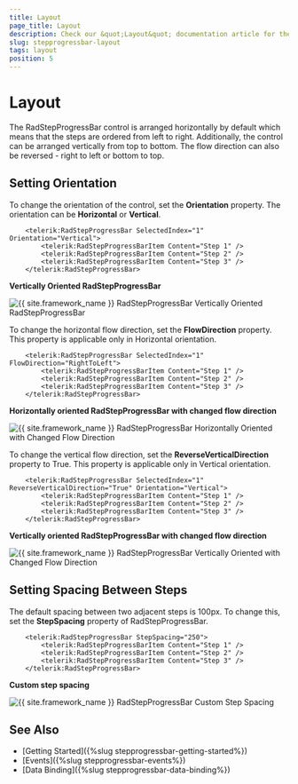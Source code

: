 ```yaml
---
title: Layout
page_title: Layout
description: Check our &quot;Layout&quot; documentation article for the RadStepProgressBar WPF control.
slug: stepprogressbar-layout
tags: layout
position: 5
---
```


# Layout

The RadStepProgressBar control is arranged horizontally by default which means that the steps are ordered from left to right. Additionally, the control can be arranged vertically from top to bottom. The flow direction can also be reversed - right to left or bottom to top.

## Setting Orientation

To change the orientation of the control, set the __Orientation__ property. The orientation can be __Horizontal__ or __Vertical__.


```XAML
	<telerik:RadStepProgressBar SelectedIndex="1" Orientation="Vertical">
		<telerik:RadStepProgressBarItem Content="Step 1" />
		<telerik:RadStepProgressBarItem Content="Step 2" />
		<telerik:RadStepProgressBarItem Content="Step 3" />
	</telerik:RadStepProgressBar>
```

__Vertically Oriented RadStepProgressBar__  

![{{ site.framework_name }} RadStepProgressBar Vertically Oriented RadStepProgressBar](images/stepprogressbar-layout-0.png)

To change the horizontal flow direction, set the __FlowDirection__ property. This property is applicable only in Horizontal orientation.


```XAML
	<telerik:RadStepProgressBar SelectedIndex="1" FlowDirection="RightToLeft">
		<telerik:RadStepProgressBarItem Content="Step 1" />
		<telerik:RadStepProgressBarItem Content="Step 2" />
		<telerik:RadStepProgressBarItem Content="Step 3" />
	</telerik:RadStepProgressBar>
```

__Horizontally oriented RadStepProgressBar with changed flow direction__  

![{{ site.framework_name }} RadStepProgressBar Horizontally Oriented with Changed Flow Direction](images/stepprogressbar-layout-1.png)

To change the vertical flow direction, set the __ReverseVerticalDirection__ property to True. This property is applicable only in Vertical orientation.


```XAML
	<telerik:RadStepProgressBar SelectedIndex="1" ReverseVerticalDirection="True" Orientation="Vertical">
		<telerik:RadStepProgressBarItem Content="Step 1" />
		<telerik:RadStepProgressBarItem Content="Step 2" />
		<telerik:RadStepProgressBarItem Content="Step 3" />
	</telerik:RadStepProgressBar>
```

__Vertically oriented RadStepProgressBar with changed flow direction__  

![{{ site.framework_name }} RadStepProgressBar Vertically Oriented with Changed Flow Direction](images/stepprogressbar-layout-2.png)

## Setting Spacing Between Steps

The default spacing between two adjacent steps is 100px. To change this, set the __StepSpacing__ property of RadStepProgressBar.


```XAML
	<telerik:RadStepProgressBar StepSpacing="250">
		<telerik:RadStepProgressBarItem Content="Step 1" />
		<telerik:RadStepProgressBarItem Content="Step 2" />
		<telerik:RadStepProgressBarItem Content="Step 3" />
	</telerik:RadStepProgressBar>
```

__Custom step spacing__  

![{{ site.framework_name }} RadStepProgressBar Custom Step Spacing](images/stepprogressbar-layout-3.png)

## See Also 
* [Getting Started]({%slug stepprogressbar-getting-started%})
* [Events]({%slug stepprogressbar-events%})
* [Data Binding]({%slug stepprogressbar-data-binding%})